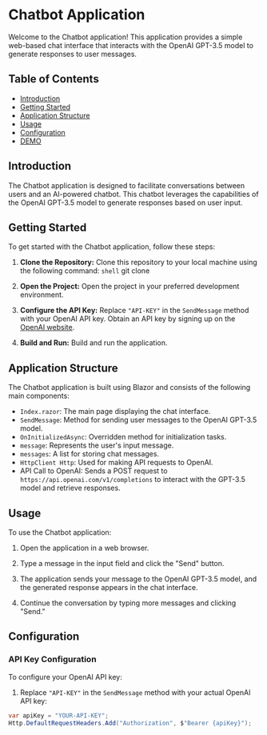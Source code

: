 # Chatbot Application

Welcome to the Chatbot application! This application provides a simple web-based chat interface that interacts with the OpenAI GPT-3.5 model to generate responses to user messages.

## Table of Contents

- [Introduction](#introduction)
- [Getting Started](#getting-started)
- [Application Structure](#application-structure)
- [Usage](#usage)
- [Configuration](#configuration)
- [DEMO](https://www.youtube.com/watch?v=GIxmI2cO_YU)

## Introduction

The Chatbot application is designed to facilitate conversations between users and an AI-powered chatbot. This chatbot leverages the capabilities of the OpenAI GPT-3.5 model to generate responses based on user input.

## Getting Started

To get started with the Chatbot application, follow these steps:

1. **Clone the Repository:** Clone this repository to your local machine using the following command:
   ```shell```
     git clone <repository-url>


2. **Open the Project:** Open the project in your preferred development environment.

3. **Configure the API Key:** Replace `"API-KEY"` in the `SendMessage` method with your OpenAI API key. Obtain an API key by signing up on the [OpenAI website](https://beta.openai.com/signup/).

4. **Build and Run:** Build and run the application.

## Application Structure

The Chatbot application is built using Blazor and consists of the following main components:

- `Index.razor`: The main page displaying the chat interface.
- `SendMessage`: Method for sending user messages to the OpenAI GPT-3.5 model.
- `OnInitializedAsync`: Overridden method for initialization tasks.
- `message`: Represents the user's input message.
- `messages`: A list for storing chat messages.
- `HttpClient Http`: Used for making API requests to OpenAI.
- API Call to OpenAI: Sends a POST request to `https://api.openai.com/v1/completions` to interact with the GPT-3.5 model and retrieve responses.

## Usage

To use the Chatbot application:

1. Open the application in a web browser.

2. Type a message in the input field and click the "Send" button.

3. The application sends your message to the OpenAI GPT-3.5 model, and the generated response appears in the chat interface.

4. Continue the conversation by typing more messages and clicking "Send."

## Configuration

### API Key Configuration

To configure your OpenAI API key:

1. Replace `"API-KEY"` in the `SendMessage` method with your actual OpenAI API key:

```csharp
var apiKey = "YOUR-API-KEY";
Http.DefaultRequestHeaders.Add("Authorization", $"Bearer {apiKey}");
